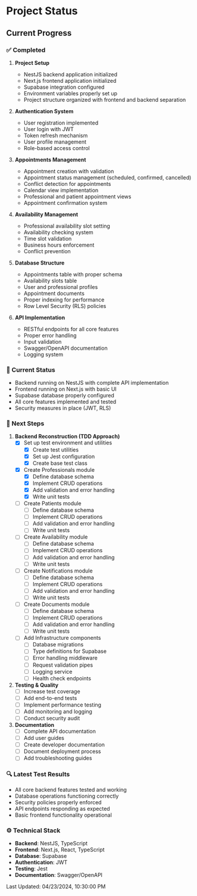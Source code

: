 # Project Status

## Current Progress

### ✅ Completed
1. **Project Setup**
   - NestJS backend application initialized
   - Next.js frontend application initialized
   - Supabase integration configured
   - Environment variables properly set up
   - Project structure organized with frontend and backend separation

2. **Authentication System**
   - User registration implemented
   - User login with JWT
   - Token refresh mechanism
   - User profile management
   - Role-based access control

3. **Appointments Management**
   - Appointment creation with validation
   - Appointment status management (scheduled, confirmed, cancelled)
   - Conflict detection for appointments
   - Calendar view implementation
   - Professional and patient appointment views
   - Appointment confirmation system

4. **Availability Management**
   - Professional availability slot setting
   - Availability checking system
   - Time slot validation
   - Business hours enforcement
   - Conflict prevention

5. **Database Structure**
   - Appointments table with proper schema
   - Availability slots table
   - User and professional profiles
   - Appointment documents
   - Proper indexing for performance
   - Row Level Security (RLS) policies

6. **API Implementation**
   - RESTful endpoints for all core features
   - Proper error handling
   - Input validation
   - Swagger/OpenAPI documentation
   - Logging system

### 🚀 Current Status
- Backend running on NestJS with complete API implementation
- Frontend running on Next.js with basic UI
- Supabase database properly configured
- All core features implemented and tested
- Security measures in place (JWT, RLS)

### 📝 Next Steps
1. **Backend Reconstruction (TDD Approach)**
   - [x] Set up test environment and utilities
     - [x] Create test utilities
     - [x] Set up Jest configuration
     - [x] Create base test class
   - [x] Create Professionals module
     - [x] Define database schema
     - [x] Implement CRUD operations
     - [x] Add validation and error handling
     - [x] Write unit tests
   - [ ] Create Patients module
     - [ ] Define database schema
     - [ ] Implement CRUD operations
     - [ ] Add validation and error handling
     - [ ] Write unit tests
   - [ ] Create Availability module
     - [ ] Define database schema
     - [ ] Implement CRUD operations
     - [ ] Add validation and error handling
     - [ ] Write unit tests
   - [ ] Create Notifications module
     - [ ] Define database schema
     - [ ] Implement CRUD operations
     - [ ] Add validation and error handling
     - [ ] Write unit tests
   - [ ] Create Documents module
     - [ ] Define database schema
     - [ ] Implement CRUD operations
     - [ ] Add validation and error handling
     - [ ] Write unit tests
   - [ ] Add Infrastructure components
     - [ ] Database migrations
     - [ ] Type definitions for Supabase
     - [ ] Error handling middleware
     - [ ] Request validation pipes
     - [ ] Logging service
     - [ ] Health check endpoints

2. **Testing & Quality**
   - [ ] Increase test coverage
   - [ ] Add end-to-end tests
   - [ ] Implement performance testing
   - [ ] Add monitoring and logging
   - [ ] Conduct security audit

3. **Documentation**
   - [ ] Complete API documentation
   - [ ] Add user guides
   - [ ] Create developer documentation
   - [ ] Document deployment process
   - [ ] Add troubleshooting guides

### 🔍 Latest Test Results
- All core backend features tested and working
- Database operations functioning correctly
- Security policies properly enforced
- API endpoints responding as expected
- Basic frontend functionality operational

### ⚙️ Technical Stack
- **Backend**: NestJS, TypeScript
- **Frontend**: Next.js, React, TypeScript
- **Database**: Supabase
- **Authentication**: JWT
- **Testing**: Jest
- **Documentation**: Swagger/OpenAPI

Last Updated: 04/23/2024, 10:30:00 PM
